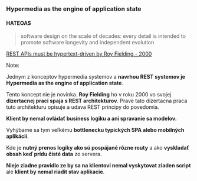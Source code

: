 ### Hypermedia as the engine of application state

#### HATEOAS

> software design on the scale of decades: every detail is intended to promote software longevity and independent evolution

[REST APIs must be hypertext-driven by Roy Fielding - 2000](https://roy.gbiv.com/untangled/2008/rest-apis-must-be-hypertext-driven)


Note:

Jednym z konceptov hypermedia systemov a **navrhou REST systemov je Hypermedia as the engine of application state**.

Tento koncept nie je novinka. **Roy Fielding** ho v roku 2000 vo svojej **dizertacnej praci spaja s REST architekturov**. Prave tato dizertacna praca tuto architekturu opisuje a udava REST principy do povedomia.

**Klient by nemal ovládať business logiku a ani spravanie sa modelov.**

Vyhýbame sa tym veľkému **bottlenecku typických SPA alebo mobilných aplikácií**.

Kde je **nutný prenos logiky ako sú pospájané rôzne routy** a ako **vyskladať obsah keď prídu čisté data** zo servera.

**Nieje ziadne pravidlo ze by sa na klientovi nemal vyskytovat ziaden script** ale **klient by nemal riadit stav aplikacie**.
